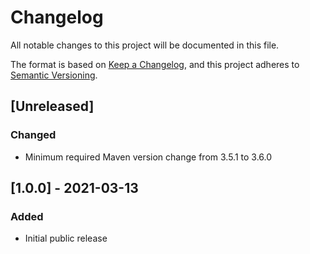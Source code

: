 # Changelog

All notable changes to this project will be documented in this file.

The format is based on [Keep a Changelog](https://keepachangelog.com/en/1.0.0/),
and this project adheres to [Semantic Versioning](https://semver.org/spec/v2.0.0.html).


## [Unreleased]

### Changed
- Minimum required Maven version change from 3.5.1 to 3.6.0


## [1.0.0] - 2021-03-13

### Added
- Initial public release
